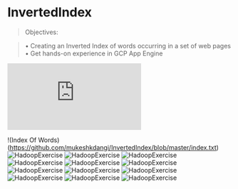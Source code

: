 # InvertedIndex
> Objectives:

> • Creating an Inverted Index of words occurring in a set of web pages
> • Get hands-on experience in GCP App Engine

![HadoopExercise](https://github.com/mukeshkdangi/InvertedIndex/blob/master/HadoopExercise.pdf)

!(Index Of Words)(https://github.com/mukeshkdangi/InvertedIndex/blob/master/index.txt)
![HadoopExercise](https://github.com/mukeshkdangi/InvertedIndex/blob/master/output/HadoopExercise.jpg)
![HadoopExercise](https://github.com/mukeshkdangi/InvertedIndex/blob/master/output/HadoopExercise-2.jpg)
![HadoopExercise](https://github.com/mukeshkdangi/InvertedIndex/blob/master/output/HadoopExercise-3.jpg)
![HadoopExercise](https://github.com/mukeshkdangi/InvertedIndex/blob/master/output/HadoopExercise-4.jpg)
![HadoopExercise](https://github.com/mukeshkdangi/InvertedIndex/blob/master/output/HadoopExercise-5.jpg)
![HadoopExercise](https://github.com/mukeshkdangi/InvertedIndex/blob/master/output/HadoopExercise-6.jpg)
![HadoopExercise](https://github.com/mukeshkdangi/InvertedIndex/blob/master/output/HadoopExercise-7.jpg)
![HadoopExercise](https://github.com/mukeshkdangi/InvertedIndex/blob/master/output/HadoopExercise-8.jpg)
![HadoopExercise](https://github.com/mukeshkdangi/InvertedIndex/blob/master/output/HadoopExercise-9.jpg)
![HadoopExercise](https://github.com/mukeshkdangi/InvertedIndex/blob/master/output/HadoopExercise-10.jpg)
![HadoopExercise](https://github.com/mukeshkdangi/InvertedIndex/blob/master/output/HadoopExercise-11.jpg)
![HadoopExercise](https://github.com/mukeshkdangi/InvertedIndex/blob/master/output/HadoopExercise-12.jpg)


